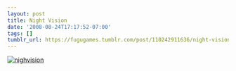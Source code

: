```yaml
---
layout: post
title: Night Vision
date: '2008-08-24T17:17:52-07:00'
tags: []
tumblr_url: https://fugugames.tumblr.com/post/110242911636/night-vision
---
```

[![](http://itshardtofondlepenguins.com/wp-content/uploads/2008/08/nighvision.jpg "nighvision")](http://itshardtofondlepenguins.com/wp-content/uploads/2008/08/nighvision.jpg)
